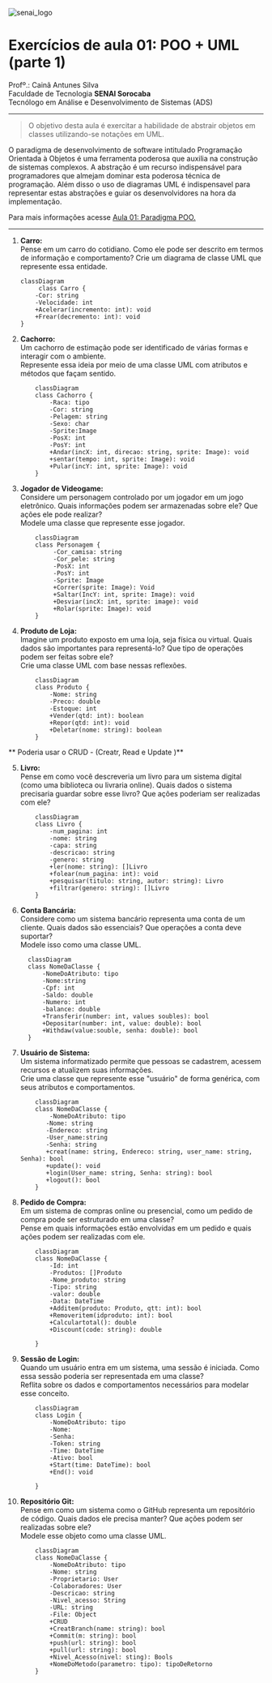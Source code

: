 ![senai_logo](https://transparencia.sp.senai.br/Content/img/logo-senai.png)

# Exercícios de aula 01: POO + UML (parte 1)

Profº.: Cainã Antunes Silva  
Faculdade de Tecnologia **SENAI Sorocaba**  
Tecnólogo em Análise e Desenvolvimento de Sistemas (ADS)
___


> O objetivo desta aula é exercitar a habilidade de abstrair objetos em classes utilizando-se notações em UML.  

O paradigma de desenvolvimento de software intitulado Programação Orientada à Objetos é uma ferramenta poderosa que auxilia na construção de sistemas complexos. A abstração é um recurso indispensável para programadores que almejam dominar esta poderosa técnica de programação. Além disso o uso de diagramas UML é indispensavel para representar estas abstrações e guiar os desenvolvidores na hora da implementação.

Para mais informações acesse [Aula 01: Paradigma POO.](https://cainaantunes.notion.site/Aula-01-Paradigma-POO-23fbde521b3b80149a11f08e9d1eac02?source=copy_link)

***

1. **Carro:**<br>
Pense em um carro do cotidiano. Como ele pode ser descrito em termos de informação e comportamento?
Crie um diagrama de classe UML que represente essa entidade.

    ```mermaid          
    classDiagram
         class Carro {
        -Cor: string
        -Velocidade: int
        +Acelerar(incremento: int): void
        +Frear(decremento: int): void
    }
    ```
   
2. **Cachorro:**<br>
Um cachorro de estimação pode ser identificado de várias formas e interagir com o ambiente. <br>
Represente essa ideia por meio de uma classe UML com atributos e métodos que façam sentido.

    ```mermaid
        classDiagram
        class Cachorro {
            -Raca: tipo
            -Cor: string
            -Pelagem: string
            -Sexo: char
            -Sprite:Image
            -PosX: int
            -PosY: int
            +Andar(incX: int, direcao: string, sprite: Image): void
            +sentar(tempo: int, sprite: Image): void
            +Pular(incY: int, sprite: Image): void
        }
    ```

3. **Jogador de Videogame:**<br>
Considere um personagem controlado por um jogador em um jogo eletrônico. Quais informações podem ser armazenadas sobre ele? Que ações ele pode realizar?<br>
Modele uma classe que represente esse jogador.

    ```mermaid
        classDiagram
        class Personagem {
             -Cor_camisa: string
             -Cor_pele: string
             -PosX: int
             -PosY: int
             -Sprite: Image
             +Correr(sprite: Image): Void
             +Saltar(IncY: int, sprite: Image): void
             +Desviar(incX: int, sprite: image): void
             +Rolar(sprite: Image): void
        }
    ```

4. **Produto de Loja:**<br>
Imagine um produto exposto em uma loja, seja física ou virtual. Quais dados são importantes para representá-lo? Que tipo de operações podem ser feitas sobre ele?<br>
Crie uma classe UML com base nessas reflexões.

    ```mermaid
        classDiagram
        class Produto {
            -Nome: string
            -Preco: double
            -Estoque: int
            +Vender(qtd: int): boolean
            +Repor(qtd: int): void
            +Deletar(nome: string): boolean
        }
    ```

** Poderia usar o CRUD - (Creatr, Read e Update )**

5. **Livro:**<br>
Pense em como você descreveria um livro para um sistema digital (como uma biblioteca ou livraria online).
Quais dados o sistema precisaria guardar sobre esse livro? Que ações poderiam ser realizadas com ele?

    ```mermaid
        classDiagram
        class Livro {
            -num_pagina: int
            -nome: string
            -capa: string
            -descricao: string
            -genero: string
            +ler(nome: string): []Livro
            +folear(num_pagina: int): void
            +pesquisar(titulo: string, autor: string): Livro
            +filtrar(genero: string): []Livro
        }
    ```

6. **Conta Bancária:**<br>
Considere como um sistema bancário representa uma conta de um cliente. Quais dados são essenciais? Que operações a conta deve suportar?<br>
Modele isso como uma classe UML.

      ```mermaid
        classDiagram
        class NomeDaClasse {
            -NomeDoAtributo: tipo
            -Nome:string
            -Cpf: int
            -Saldo: double
            -Numero: int
            -balance: double
            +Transferir(number: int, values soubles): bool
            +Depositar(number: int, value: double): bool
            +Withdaw(value:souble, senha: double): bool
        }
    ```

7. **Usuário de Sistema:**<br>
Um sistema informatizado permite que pessoas se cadastrem, acessem recursos e atualizem suas informações.<br>
Crie uma classe que represente esse "usuário" de forma genérica, com seus atributos e comportamentos.

    ```mermaid
        classDiagram
        class NomeDaClasse {
            -NomeDoAtributo: tipo
           -Nome: string
           -Endereco: string
           -User_name:string
           -Senha: string
           +creat(name: string, Endereco: string, user_name: string, Senha): bool
           +update(): void
           +login(User_name: string, Senha: string): bool
           +logout(): bool
        }
    ```

8. **Pedido de Compra:**<br>
Em um sistema de compras online ou presencial, como um pedido de compra pode ser estruturado em uma classe?<br>
Pense em quais informações estão envolvidas em um pedido e quais ações podem ser realizadas com ele.

    ```mermaid
        classDiagram
        class NomeDaClasse {
            -Id: int
            -Produtos: []Produto
            -Nome_produto: string
            -Tipo: string
            -valor: double
            -Data: DateTime
            +Additem(produto: Produto, qtt: int): bool
            +Removeritem(idproduto: int): bool
            +Calculartotal(): double
            +Discount(code: string): double
        
        }
    ```

9. **Sessão de Login:**<br>
Quando um usuário entra em um sistema, uma sessão é iniciada. Como essa sessão poderia ser representada em uma classe?<br>
Reflita sobre os dados e comportamentos necessários para modelar esse conceito.

    ```mermaid
        classDiagram
        class Login {
            -NomeDoAtributo: tipo
            -Nome:
            -Senha: 
            -Token: string
            -Time: DateTime
            -Ativo: bool
            +Start(time: DateTime): bool
            +End(): void

        }
    ```

10. **Repositório Git:**<br>
Pense em como um sistema como o GitHub representa um repositório de código. Quais dados ele precisa manter? Que ações podem ser realizadas sobre ele?<br>
Modele esse objeto como uma classe UML.

    ```mermaid
        classDiagram
        class NomeDaClasse {
            -NomeDoAtributo: tipo
            -Nome: string
            -Proprietario: User
            -Colaboradores: User
            -Descricao: string
            -Nivel_acesso: String
            -URL: string
            -File: Object
            +CRUD
            +CreatBranch(name: string): bool
            +Commit(m: string): bool
            +push(url: string): bool
            +pull(url: string): bool
            +Nivel_Acesso(nivel: sting): Bools
            +NomeDoMetodo(parametro: tipo): tipoDeRetorno
        }
    ```

